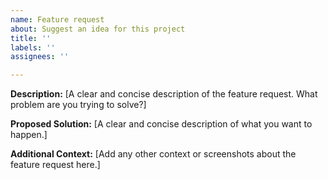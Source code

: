```yaml
---
name: Feature request
about: Suggest an idea for this project
title: ''
labels: ''
assignees: ''

---
```


**Description:**
[A clear and concise description of the feature request. What problem are you trying to solve?]

**Proposed Solution:**
[A clear and concise description of what you want to happen.]

**Additional Context:**
[Add any other context or screenshots about the feature request here.]
